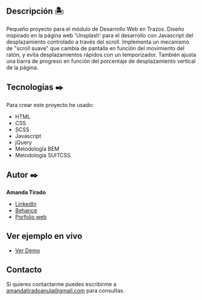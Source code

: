 ## Descripción 🏝

Pequeño proyecto para el módulo de Desarrollo Web en Trazos. Diseño inspirado en la página web 'Unsplash' para el desarrollo con Javascript del desplazamiento controlado a través del scroll. Implementa un mecanismo de "scroll suave" que cambia de pantalla en función del movimiento del ratón, y evita desplazamientos rápidos con un temporizador. También ajusta una barra de progreso en función del porcentaje de desplazamiento vertical de la página.

## Tecnologías ✒️
Para crear este proyecto he usado:
* HTML
* CSS
* SCSS
* Javascript
* jQuery
* Metodología BEM
* Metodología SUITCSS

## Autor ✒️
**Amanda Tirado**

* [LinkedIn](https://www.linkedin.com/in/amandatiradoanula)
* [Behance](https://www.behance.net/amandatiradoanula)
* [Porfolio web](http://www.amandatirado.com)

## Ver ejemplo en vivo 
- [Ver Demo](http://www.amandatirado.com/practicas/scroll%20gallery/index.html)


## Contacto
Si quieres contactarme puedes escribirme a amandatiradoanula@gmail.com para consultas.
